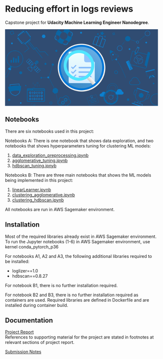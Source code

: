 # Reducing effort in logs reviews

Capstone project for **Udacity Machine Learning Engineer Nanodegree**.

![Logs Review](logs_review_pic.png)

## Notebooks
There are six notebooks used in this project:

Notebooks A: There is one notebook that shows data exploration, and two notebooks that shows hyperparameters tuning for clustering ML models:
1. [data_exploration_preprocessing.ipynb](data_exploration_preprocessing.ipynb)
2. [agglomerative_tuning.ipynb](agglomerative_tuning.ipynb)
3. [hdbscan_tuning.ipnyb](hdbscan_tuning.ipnyb)

Notebooks B: There are three main notebooks that shows the ML models being implemented in this project:
1. [linearLearner.ipynb](linear_learner/linearLearner.ipynb)
2. [clustering_agglomerative.ipynb](agglomerative_clustering/clustering_agglomerative.ipynb)
3. [clustering_hdbscan.ipynb](hdbscan_clustering/clustering_hdbscan.ipynb)

All notebooks are run in AWS Sagemaker environment.

## Installation
Most of the required libraries already exist in AWS Sagemaker environment.
To run the Jupyter notebooks (1-6) in AWS Sagemaker environment, use kernel conda_pytorch_p36

For notebooks A1, A2 and A3, the following additional libraries required to be installed:
- loglizer==1.0
- hdbscan==0.8.27

For notebook B1, there is no further installation required.

For notebook B2 and B3, there is no further installation required as containers are used. Required libraries are defined in Dockerfile and are installed during container build.

## Documentation
[Project Report](Project_Report.pdf)\
References to supporting material for the project are stated in footnotes at relevant sections of project report.

[Submission Notes](student_submission_notes/)
